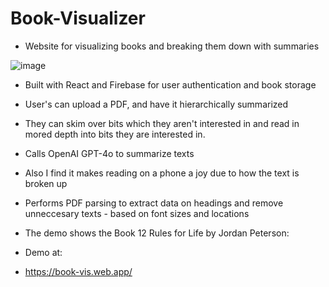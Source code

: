 # Book-Visualizer
- Website for visualizing books and breaking them down with summaries

![image](https://github.com/user-attachments/assets/ac739df6-c8c5-471d-9f9d-d3d75255d029)

- Built with React and Firebase for user authentication and book storage
- User's can upload a PDF, and have it hierarchically summarized
- They can skim over bits which they aren't interested in and read in mored depth into bits they are interested in.
- Calls OpenAI GPT-4o to summarize texts

- Also I find it makes reading on a phone a joy due to how the text is broken up

- Performs PDF parsing to extract data on headings and remove unneccesary texts - based on font sizes and locations

- The demo shows the Book 12 Rules for Life by Jordan Peterson:
- Demo at:
- https://book-vis.web.app/
